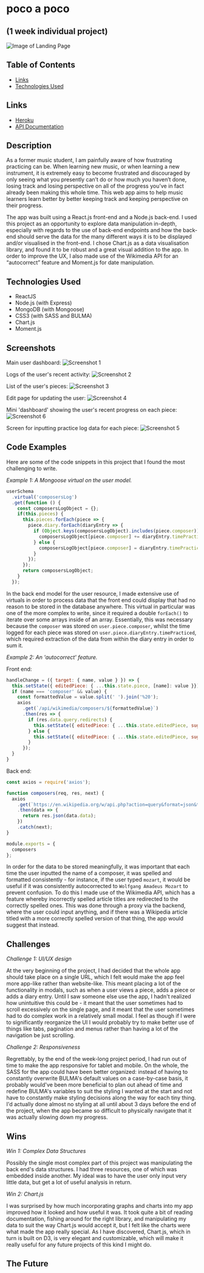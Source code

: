 # poco a poco
(1 week individual project)
---

![Image of Landing Page](./readme-images/landing-page.png)

## Table of Contents

* [Links](#links)
* [Technologies Used](#technologies-used)

## Links

* [Heroku](https://poco-a-poco.herokuapp.com/)
* [API Documentation](API.md)

## Description

As a former music student, I am painfully aware of how frustrating practicing can be. When learning new music, or when learning a new instrument, it is extremely easy to become frustrated and discouraged by only seeing what you presently can’t do or how much you haven’t done, losing track and losing perspective on all of the progress you’ve in fact already been making this whole time. This web app aims to help music learners learn better by better keeping track and keeping perspective on their progress.

The app was built using a React.js front-end and a Node.js back-end. I used this project as an opportunity to explore data manipulation in-depth, especially with regards to the use of back-end endpoints and how the back-end should serve the data for the many different ways it is to be displayed and/or visualised in the front-end. I chose Chart.js as a data visualisation library, and found it to be robust and a great visual addition to the app. In order to improve the UX, I also made use of the Wikimedia API for an “autocorrect” feature and Moment.js for date manipulation.

## Technologies Used <a href="technologies-used"></a>

* ReactJS
* Node.js (with Express)
* MongoDB (with Mongoose)
* CSS3 (with SASS and BULMA)
* Chart.js
* Moment.js

## Screenshots

Main user dashboard:
![Screenshot 1](./readme-images/screenshot1.png)

Logs of the user's recent activity:
![Screenshot 2](./readme-images/screenshot2.png)

List of the user's pieces:
![Screenshot 3](./readme-images/screenshot3.png)

Edit page for updating the user:
![Screenshot 4](./readme-images/screenshot4.png)

Mini 'dashboard' showing the user's recent progress on each piece:
![Screenshot 6](./readme-images/screenshot6.png)

Screen for inputting practice log data for each piece:
![Screenshot 5](./readme-images/screenshot5.png)

## Code Examples

Here are some of the code snippets in this project that I found the most challenging to write.

*Example 1: A Mongoose virtual on the user model.*
```javascript
userSchema
  .virtual('composersLog')
  .get(function () {
    const composersLogObject = {};
    if(this.pieces) {
      this.pieces.forEach(piece => {
        piece.diary.forEach(diaryEntry => {
          if (Object.keys(composersLogObject).includes(piece.composer)) {
            composersLogObject[piece.composer] += diaryEntry.timePracticed;
          } else {
            composersLogObject[piece.composer] = diaryEntry.timePracticed;
          }
        });
      });
      return composersLogObject;
    }
  });
```

In the back end model for the user resource, I made extensive use of virtuals in order to process data that the front end could display that had no reason to be stored in the database anywhere. This virtual in particular was one of the more complex to write, since it required a double `forEach()` to iterate over some arrays inside of an array. Essentially, this was necessary because the `composer` was stored on `user.piece.composer`, whilst the time logged for each piece was stored on `user.piece.diaryEntry.timePracticed`, which required extraction of the data from within the diary entry in order to sum it.

*Example 2: An 'autocorrect' feature.*

Front end:
```javascript
handleChange = ({ target: { name, value } }) => {
  this.setState({ editedPiece: { ...this.state.piece, [name]: value }});
  if (name === 'composer' && value) {
    const formattedValue = value.split(' ').join('%20');
    axios
      .get(`/api/wikimedia/composers/${formattedValue}`)
      .then(res => {
        if (res.data.query.redirects) {
          this.setState({ editedPiece: { ...this.state.editedPiece, suggestedComposer: res.data.query.redirects[0].to}});
        } else {
          this.setState({ editedPiece: { ...this.state.editedPiece, suggestedComposer: '' }});
        }
      });
  }
}
```

Back end:
```javascript
const axios = require('axios');

function composers(req, res, next) {
  axios
    .get(`https://en.wikipedia.org/w/api.php?action=query&format=json&titles=${req.params.name}&redirects=1`)
    .then(data => {
      return res.json(data.data);
    })
    .catch(next);
}

module.exports = {
  composers
};
```

In order for the data to be stored meaningfully, it was important that each time the user inputted the name of a composer, it was spelled and formatted consistently - for instance, if the user typed `mozart`, it would be useful if it was consistently autocorrected to `Wolfgang Amadeus Mozart` to prevent confusion. To do this I made use of the Wikimedia API, which has a feature whereby incorrectly spelled article titles are redirected to the correctly spelled ones. This was done through a proxy via the backend, where the user could input anything, and if there was a Wikipedia article titled with a more correctly spelled version of that thing, the app would suggest that instead.

## Challenges

*Challenge 1: UI/UX design*

At the very beginning of the project, I had decided that the whole app should take place on a single URL, which I felt would make the app feel more app-like rather than website-like. This meant placing a lot of the functionality in modals, such as when a user views a piece, adds a piece or adds a diary entry. Until I saw someone else use the app, I hadn't realized how unintuitive this could be - it meant that the user sometimes had to scroll excessively on the single page, and it meant that the user sometimes had to do complex work in a relatively small modal. I feel as though if I were to significantly reorganize the UI I would probably try to make better use of things like tabs, pagination and menus rather than having a lot of the navigation be just scrolling.

*Challenge 2: Responsiveness*

Regrettably, by the end of the week-long project period, I had run out of time to make the app responsive for tablet and mobile. On the whole, the SASS for the app could have been better organized: instead of having to constantly overwrite BULMA's default values on a case-by-case basis, it probably would've been more beneficial to plan out ahead of time and redefine BULMA's variables to suit the styling I wanted at the start and not have to constantly make styling decisions along the way for each tiny thing. I'd actually done almost no styling at all until about 3 days before the end of the project, when the app became so difficult to physically navigate that it was actually slowing down my progress.

## Wins

*Win 1: Complex Data Structures*

Possibly the single most complex part of this project was manipulating the back end's data structures. I had three resources, one of which was embedded inside another. My ideal was to have the user only input very little data, but get a lot of useful analysis in return.

*Win 2: Chart.js*

I was surprised by how much incorporating graphs and charts into my app improved how it looked and how useful it was. It took quite a bit of reading documentation, fishing around for the right library, and manipulating my data to suit the way Chart.js would accept it, but I felt like the charts were what made the app really special. As I have discovered, Chart.js, which in turn is built on D3, is very elegant and customizable, which will make it really useful for any future projects of this kind I might do.

## The Future
